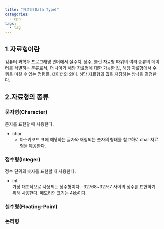 ```yaml
---
title: "자료형(Data Type)"
categories:
  - cpp
tags:
  - tag
---
```


## 1.자료형이란
컴퓨터 과학과 프로그래밍 언어에서 실수치, 정수, 불린 자료형 따위의 여러 종류의 데이터를 식별하는 분류로서,  더 나아가 해당 자료형에 대한 가능한 값, 해당 자료형에서 수행을 마칠 수 있는 명령들, 데이터의 의미, 해당 자료형의 값을 저장하는 방식을 결정한다.

## 2.자료형의 종류
### 문자형(Character)
문자를 표현할 때 사용한다.
- char
  - 아스키코드 표에 해당하는 글자와 매칭되는 숫자의 형태를 참고하여 char 자료형을 제공한다.

### 정수형(Integer)
정수 단위의 숫자를 표현할 때 사용한다.
- int  
  가장 대표적으로 사용되는 정수형이다.
  -32768~32767 사이의 정수를 표현하기 위해 사용한다. 
  메모리의 크기는 4kb이다. 
### 실수형(Floating-Point)
### 논리형
